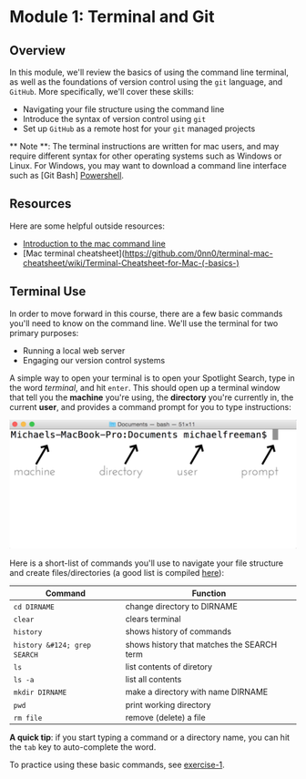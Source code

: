 # Module 1: Terminal and Git

## Overview
In this module, we'll review the basics of using the command line terminal, as well as the foundations of version control using the `git` language, and `GitHub`.  More specifically, we'll cover these skills:

- Navigating your file structure using the command line
- Introduce the syntax of version control using `git`
- Set up `GitHub` as a remote host for your `git` managed projects

** Note **: The terminal instructions are written for mac users, and may require different syntax for other operating systems such as Windows or Linux.  For Windows, you may want to download a command line interface such as [Git Bash] [Powershell](https://www.microsoft.com/en-us/download/details.aspx?id=40855).

## Resources
Here are some helpful outside resources:

- [Introduction to the mac command line](http://www.macworld.co.uk/feature/mac-software/get-more-out-of-os-x-terminal-3608274/)
- [Mac terminal cheatsheet](https://github.com/0nn0/terminal-mac-cheatsheet/wiki/Terminal-Cheatsheet-for-Mac-(-basics-)

## Terminal Use
In order to move forward in this course, there are a few basic commands you'll need to know on the command line.  We'll use the terminal for two primary purposes:

- Running a local web server
- Engaging our version control systems

A simple way to open your terminal is to open your Spotlight Search, type in the word _terminal_, and hit `enter`.  This should open up a terminal window that tell you the **machine** you're using, the **directory** you're currently in, the current **user**, and provides a command prompt for you to type instructions:

![terminal](imgs/terminal.png)

Here is a short-list of commands you'll use to navigate your file structure and create files/directories (a good list is compiled [here](https://github.com/0nn0/terminal-mac-cheatsheet/wiki/Terminal-Cheatsheet-for-Mac-(-basics-))):

| Command  | Function |
| ------------- | ------------- |
| `cd DIRNAME` | change directory to DIRNAME |
| `clear`  | clears terminal  |
| `history`  | shows history of commands |
| `history &#124; grep SEARCH`  | shows history that matches the SEARCH term|
| `ls`  | list contents of diretory  |
| `ls -a`  | list all contents  |
| `mkdir DIRNAME` | make a directory with name DIRNAME|
| `pwd` | print working directory |
| `rm file` | remove (delete) a file |


**A quick tip**: if you start typing a command or a directory name, you can hit the `tab` key to auto-complete the word.  

To practice using these basic commands, see [exercise-1](exercise-1).
